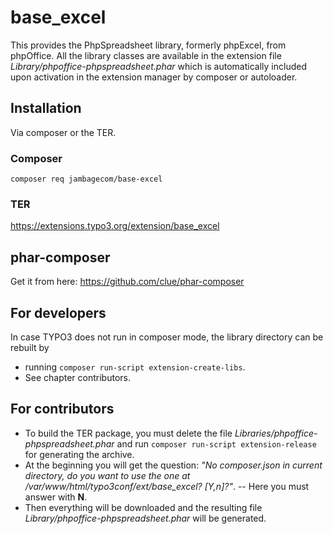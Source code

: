 base_excel
==========
This provides the PhpSpreadsheet library, formerly phpExcel, from phpOffice. All the library classes are
available in the extension file *Library/phpoffice-phpspreadsheet.phar* which is automatically included
upon activation in the extension manager by composer or autoloader.

Installation
------------
Via composer or the TER.

### Composer
`composer req jambagecom/base-excel`
### TER
https://extensions.typo3.org/extension/base_excel

phar-composer
--------------
Get it from here:
https://github.com/clue/phar-composer

For developers
--------------
In case TYPO3 does not run in composer mode, the library directory can be rebuilt by 
- running `composer run-script extension-create-libs`. 
- See chapter contributors.
 
For contributors
----------------
- To build the TER package, you must delete the file *Libraries/phpoffice-phpspreadsheet.phar*
  and run `composer run-script extension-release` for generating the archive.
- At the beginning you will get the question: 
    *"No composer.json in current directory, do you want to use the one at /var/www/html/typo3conf/ext/base_excel? [Y,n]?"*. 
-- Here you must answer with **N**. 
- Then everything will be downloaded and the resulting file 
*Library/phpoffice-phpspreadsheet.phar* will be generated.
